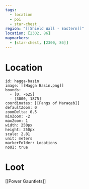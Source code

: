 ```yaml
---
tags:
  - location
  - poi
  - star-chest
region: "[[Shield Wall - Eastern]]"
location: [2302, 86]
mapmarkers:
  - [star-chest, [2300, 86]]
---
```

# Location
```leaflet
id: hagga-basin
image: [[Hagga Basin.png]]
bounds:
  - [0, -625]
  - [3000, 1875]
coordinates: [[Fangs of Maraqeb]]
defaultZoom: 0
zoomDelta: 0.5
minZoom: -2
maxZoom: 1
width: 250px
height: 250px
scale: 2.81
unit: meters
markerFolder: Locations
noUI: true
```
# Loot
[[Power Gauntlets]]